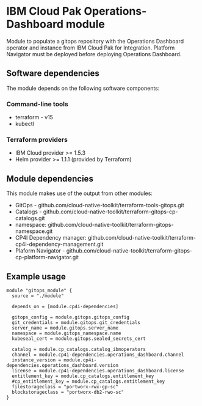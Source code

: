 # IBM Cloud Pak Operations-Dashboard module 

Module to populate a gitops repository with the Operations Dashboard operator and instance from IBM Cloud Pak for Integration. Platform Navigator must be deployed before deploying Operations Dashboard.

## Software dependencies

The module depends on the following software components:

### Command-line tools

- terraform - v15
- kubectl

### Terraform providers

- IBM Cloud provider >= 1.5.3
- Helm provider >= 1.1.1 (provided by Terraform)

## Module dependencies

This module makes use of the output from other modules:

- GitOps - github.com/cloud-native-toolkit/terraform-tools-gitops.git
- Catalogs - github.com/cloud-native-toolkit/terraform-gitops-cp-catalogs.git
- namespace: github.com/cloud-native-toolkit/terraform-gitops-namespace.git
- CP4I Dependency manager: github.com/cloud-native-toolkit/terraform-cp4i-dependency-management.git
- Plaform Navigator - github.com/cloud-native-toolkit/terraform-gitops-cp-platform-navigator.git

## Example usage

```hcl-terraform
module "gitops_module" {
  source = "./module"

  depends_on = [module.cp4i-dependencies]

  gitops_config = module.gitops.gitops_config
  git_credentials = module.gitops.git_credentials
  server_name = module.gitops.server_name
  namespace = module.gitops_namespace.name
  kubeseal_cert = module.gitops.sealed_secrets_cert

  catalog = module.cp_catalogs.catalog_ibmoperators
  channel = module.cp4i-dependencies.operations_dashboard.channel
  instance_version = module.cp4i-dependencies.operations_dashboard.version
  license = module.cp4i-dependencies.operations_dashboard.license
  entitlement_key = module.cp_catalogs.entitlement_key
  #cp_entitlement_key = module.cp_catalogs.entitlement_key
  filestorageclass = "portworx-rwx-gp-sc"
  blockstorageclass = "portworx-db2-rwo-sc"
}

```

